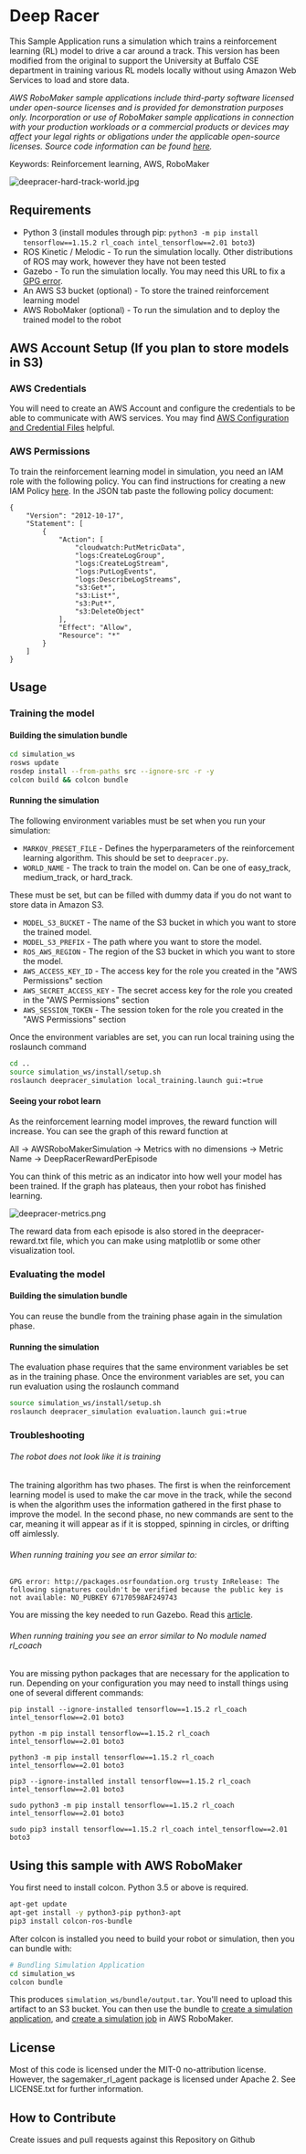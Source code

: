 # Deep Racer

This Sample Application runs a simulation which trains a reinforcement learning (RL) model to drive a car around a track.  This version has been modified from the original to support the University at Buffalo CSE department in training various RL models locally without using Amazon Web Services to load and store data.

_AWS RoboMaker sample applications include third-party software licensed under open-source licenses and is provided for demonstration purposes only. Incorporation or use of RoboMaker sample applications in connection with your production workloads or a commercial products or devices may affect your legal rights or obligations under the applicable open-source licenses. Source code information can be found [here](https://s3.console.aws.amazon.com/s3/buckets/robomaker-applications-us-east-1-72fc243f9355/deep-racer/?region=us-east-1)._

Keywords: Reinforcement learning, AWS, RoboMaker

![deepracer-hard-track-world.jpg](deepracer-hard-track-world.jpg)

## Requirements

- Python 3 (install modules through pip: `python3 -m pip install tensorflow==1.15.2 rl_coach intel_tensorflow==2.01 boto3`)
- ROS Kinetic / Melodic - To run the simulation locally. Other distributions of ROS may work, however they have not been tested
- Gazebo - To run the simulation locally. You may need this URL to fix a [GPG error](https://askubuntu.com/questions/611221/gpg-error-http-packages-osrfoundation-org).
- An AWS S3 bucket (optional) - To store the trained reinforcement learning model
- AWS RoboMaker (optional) - To run the simulation and to deploy the trained model to the robot

## AWS Account Setup (If you plan to store models in S3)

### AWS Credentials
You will need to create an AWS Account and configure the credentials to be able to communicate with AWS services. You may find [AWS Configuration and Credential Files](https://docs.aws.amazon.com/cli/latest/userguide/cli-config-files.html) helpful.

### AWS Permissions

To train the reinforcement learning model in simulation, you need an IAM role with the following policy. You can find instructions for creating a new IAM Policy
[here](https://docs.aws.amazon.com/IAM/latest/UserGuide/access_policies_create.html#access_policies_create-start). In the JSON tab paste the following policy document:

```
{
    "Version": "2012-10-17",
    "Statement": [
        {
            "Action": [
                "cloudwatch:PutMetricData",
                "logs:CreateLogGroup",
                "logs:CreateLogStream",
                "logs:PutLogEvents",
                "logs:DescribeLogStreams",
                "s3:Get*",
                "s3:List*",
                "s3:Put*",
                "s3:DeleteObject"
            ],
            "Effect": "Allow",
            "Resource": "*"
        }
    ]
}
```

## Usage

### Training the model

#### Building the simulation bundle

```bash
cd simulation_ws
rosws update
rosdep install --from-paths src --ignore-src -r -y
colcon build && colcon bundle
```

#### Running the simulation


The following environment variables must be set when you run your simulation:

- `MARKOV_PRESET_FILE` - Defines the hyperparameters of the reinforcement learning algorithm. This should be set to `deepracer.py`.
- `WORLD_NAME` - The track to train the model on. Can be one of easy_track, medium_track, or hard_track.

These must be set, but can be filled with dummy data if you do not want to store data in Amazon S3.

- `MODEL_S3_BUCKET` - The name of the S3 bucket in which you want to store the trained model.
- `MODEL_S3_PREFIX` - The path where you want to store the model.
- `ROS_AWS_REGION` - The region of the S3 bucket in which you want to store the model.
- `AWS_ACCESS_KEY_ID` - The access key for the role you created in the "AWS Permissions" section
- `AWS_SECRET_ACCESS_KEY` - The secret access key for the role you created in the "AWS Permissions" section
- `AWS_SESSION_TOKEN` - The session token for the role you created in the "AWS Permissions" section

Once the environment variables are set, you can run local training using the roslaunch command

```bash
cd ..
source simulation_ws/install/setup.sh
roslaunch deepracer_simulation local_training.launch gui:=true
```

#### Seeing your robot learn

As the reinforcement learning model improves, the reward function will increase. You can see the graph of this reward function at

All -> AWSRoboMakerSimulation -> Metrics with no dimensions -> Metric Name -> DeepRacerRewardPerEpisode

You can think of this metric as an indicator into how well your model has been trained. If the graph has plateaus, then your robot has finished learning.

![deepracer-metrics.png](docs/images/deepracer-metrics.png)

The reward data from each episode is also stored in the deepracer-reward.txt file, which you can make using matplotlib or some other visualization tool.

### Evaluating the model

#### Building the simulation bundle

You can reuse the bundle from the training phase again in the simulation phase.

#### Running the simulation

The evaluation phase requires that the same environment variables be set as in the training phase. Once the environment variables are set, you can run
evaluation using the roslaunch command

```bash
source simulation_ws/install/setup.sh
roslaunch deepracer_simulation evaluation.launch gui:=true
```

### Troubleshooting

###### The robot does not look like it is training

The training algorithm has two phases. The first is when the reinforcement learning model is used to make the car move in the track, 
while the second is when the algorithm uses the information gathered in the first phase to improve the model. In the second
phase, no new commands are sent to the car, meaning it will appear as if it is stopped, spinning in circles, or drifting off
aimlessly.

###### When running training you see an error similar to:
`GPG error: http://packages.osrfoundation.org trusty InRelease: The following signatures couldn't be verified because the public key is not available: NO_PUBKEY 67170598AF249743`

You are missing the key needed to run Gazebo.  Read this [article](https://askubuntu.com/questions/611221/gpg-error-http-packages-osrfoundation-org).

###### When running training you see an error similar to No module named rl_coach

You are missing python packages that are necessary for the application to run.  Depending on your configuration you may need to install things using one of several different commands:

`pip install --ignore-installed tensorflow==1.15.2 rl_coach intel_tensorflow==2.01 boto3`

`python -m pip install tensorflow==1.15.2 rl_coach intel_tensorflow==2.01 boto3`

`python3 -m pip install tensorflow==1.15.2 rl_coach intel_tensorflow==2.01 boto3`

`pip3 --ignore-installed install tensorflow==1.15.2 rl_coach intel_tensorflow==2.01 boto3`

`sudo python3 -m pip install tensorflow==1.15.2 rl_coach intel_tensorflow==2.01 boto3`

`sudo pip3 install tensorflow==1.15.2 rl_coach intel_tensorflow==2.01 boto3`


## Using this sample with AWS RoboMaker

You first need to install colcon. Python 3.5 or above is required.

```bash
apt-get update
apt-get install -y python3-pip python3-apt
pip3 install colcon-ros-bundle
```

After colcon is installed you need to build your robot or simulation, then you can bundle with:

```bash
# Bundling Simulation Application
cd simulation_ws
colcon bundle
```

This produces `simulation_ws/bundle/output.tar`.
You'll need to upload this artifact to an S3 bucket. You can then use the bundle to
[create a simulation application](https://docs.aws.amazon.com/robomaker/latest/dg/create-simulation-application.html),
and [create a simulation job](https://docs.aws.amazon.com/robomaker/latest/dg/create-simulation-job.html) in AWS RoboMaker.

## License

Most of this code is licensed under the MIT-0 no-attribution license. However, the sagemaker_rl_agent package is
licensed under Apache 2. See LICENSE.txt for further information.

## How to Contribute

Create issues and pull requests against this Repository on Github
